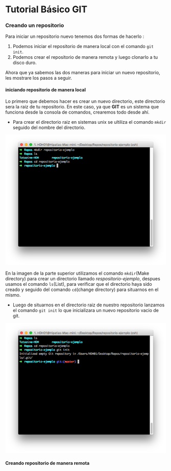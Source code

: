 # Tutorial Básico GIT

### Creando un repositorio

Para iniciar un repositorio nuevo tenemos dos formas de hacerlo :

1. Podemos iniciar el repositorio de manera local con el comando `git init`.
2. Podemos crear el repositorio de manera remota y luego clonarlo a tu disco duro.

Ahora que ya sabemos las dos maneras para iniciar un nuevo repositorio, les mostrare los pasos a seguir.

#### iniciando repositorio de manera local

Lo primero que debemos hacer es crear un nuevo directorio, este directorio sera la raiz de tu repositorio. En este caso, ya que **GIT** es un sistema que funciona desde la consola de comandos, crearemos todo desde ahí.

- Para crear el directorio raiz en sistemas unix se ultiliza el comando `mkdir` seguido del nombre del directorio.

![Ejemplo 1](image/console01.png "Creando repositorio 1")

En la imagen de la parte superior utilizamos el comando `mkdir`(Make directory) para crear un directorio llamado *respositorio-ejemplo*, despues usamos el comando `ls`(List), para verificar que el directorio haya sido creado y seguido del comando `cd`(change directory) para situarnos en el mismo.

- Luego de situarnos en el directorio raiz de nuestro repositorio lanzamos el comando `git init` lo que inicializara un nuevo repositorio vacio de git.

![Ejemplo 2](image/console02.png "Creando repositorio 2")

#### Creando repositorio de manera remota
